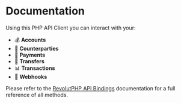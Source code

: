# Documentation

Using this PHP API Client you can interact with your:
- 💰 __Accounts__
- 🏢 __Counterparties__
- 💸 __Payments__
- 🔀 __Transfers__ 
- 📊 __Transactions__
- 🔗 __Webhooks__

Please refer to the [RevolutPHP API Bindings](https://github.com/sverraest/revolut-php) documentation for a full reference of all methods.